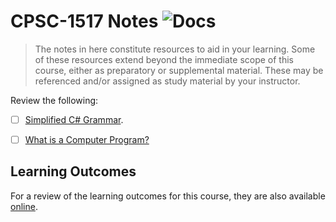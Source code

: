 # CPSC-1517 Notes ![Docs](https://img.shields.io/badge/Documentation%20Status-~10%25%20Minimal%20Outline-lightgrey?logo=Read%20the%20Docs)

> The notes in here constitute resources to aid in your learning. Some of these resources extend beyond the immediate scope of this course, either as preparatory or supplemental material. These may be referenced and/or assigned as study material by your instructor.

Review the following:

- [ ] [Simplified C# Grammar](https://programming-0101.github.io/TheBook/Teach/chapter1-7.html#flow-control-statements).
- [ ] [What is a Computer Program?](https://programming-0101.github.io/TheBook/Teach/chapter1.html#introduction)


## Learning Outcomes

For a review of the learning outcomes for this course, they are also available [online](https://cpsc-1517.github.io/logs/).

